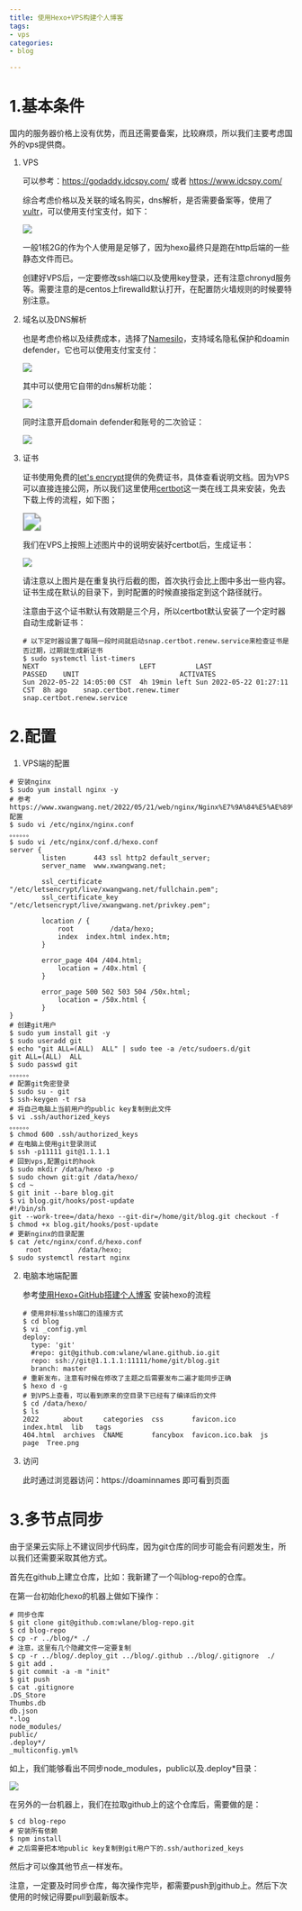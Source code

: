 ```yaml
---
title: 使用Hexo+VPS构建个人博客
tags:
- vps
categories:
- blog

---
```


# 1.基本条件

国内的服务器价格上没有优势，而且还需要备案，比较麻烦，所以我们主要考虑国外的vps提供商。

1. VPS

   可以参考：https://godaddy.idcspy.com/ 或者 https://www.idcspy.com/

   综合考虑价格以及关联的域名购买，dns解析，是否需要备案等，使用了[vultr](https://www.vultr.com/)，可以使用支付宝支付，如下：

   ![](https://images-pigo.oss-cn-beijing.aliyuncs.com/20220521234430.png)

   一般1核2G的作为个人使用是足够了，因为hexo最终只是跑在http后端的一些静态文件而已。

   创建好VPS后，一定要修改ssh端口以及使用key登录，还有注意chronyd服务等。需要注意的是centos上firewalld默认打开，在配置防火墙规则的时候要特别注意。

2. 域名以及DNS解析

   也是考虑价格以及续费成本，选择了[Namesilo](https://www.namesilo.com/)，支持域名隐私保护和doamin defender，它也可以使用支付宝支付：

   ![](https://images-pigo.oss-cn-beijing.aliyuncs.com/20220521234736.png)

   其中可以使用它自带的dns解析功能：

   ![](https://images-pigo.oss-cn-beijing.aliyuncs.com/20220521172024.png)

   同时注意开启domain defender和账号的二次验证：

   ![](https://images-pigo.oss-cn-beijing.aliyuncs.com/20220521234901.png)

3. 证书

   证书使用免费的[let's encrypt](https://letsencrypt.org/)提供的免费证书，具体查看说明文档。因为VPS可以直接连接公网，所以我们这里使用[certbot](https://certbot.eff.org/)这一类在线工具来安装，免去下载上传的流程，如下图；

   <img src="https://images-pigo.oss-cn-beijing.aliyuncs.com/20220521201029.png" style="zoom:200%;" />

   我们在VPS上按照上述图片中的说明安装好certbot后，生成证书：

   ![](https://images-pigo.oss-cn-beijing.aliyuncs.com/20220521235040.png)

   请注意以上图片是在重复执行后截的图，首次执行会比上图中多出一些内容。证书生成在默认的目录下，到时配置的时候直接指定到这个路径就行。

   注意由于这个证书默认有效期是三个月，所以certbot默认安装了一个定时器自动生成新证书：

   ~~~shell
   # 以下定时器设置了每隔一段时间就启动snap.certbot.renew.service来检查证书是否过期，过期就生成新证书
   $ sudo systemctl list-timers
   NEXT                         LEFT          LAST                         PASSED    UNIT                         ACTIVATES
   Sun 2022-05-22 14:05:00 CST  4h 19min left Sun 2022-05-22 01:27:11 CST  8h ago    snap.certbot.renew.timer     snap.certbot.renew.service
   ~~~

# 2.配置

1. VPS端的配置

~~~shell
# 安装nginx
$ sudo yum install nginx -y
# 参考https://www.xwangwang.net/2022/05/21/web/nginx/Nginx%E7%9A%84%E5%AE%89%E5%85%A8%E9%85%8D%E7%BD%AE/ 配置 
$ sudo vi /etc/nginx/nginx.conf
。。。。。。
$ sudo vi /etc/nginx/conf.d/hexo.conf
server {
        listen       443 ssl http2 default_server;
        server_name  www.xwangwang.net;

        ssl_certificate "/etc/letsencrypt/live/xwangwang.net/fullchain.pem";
        ssl_certificate_key "/etc/letsencrypt/live/xwangwang.net/privkey.pem";

        location / {
        	root         /data/hexo;
            index  index.html index.htm;
        }

        error_page 404 /404.html;
            location = /40x.html {
        }

        error_page 500 502 503 504 /50x.html;
            location = /50x.html {
        }
}
# 创建git用户
$ sudo yum install git -y
$ sudo useradd git
$ echo "git ALL=(ALL)  ALL" | sudo tee -a /etc/sudoers.d/git
git ALL=(ALL)  ALL
$ sudo passwd git
。。。。。。
# 配置git免密登录
$ sudo su - git
$ ssh-keygen -t rsa
# 将自己电脑上当前用户的public key复制到此文件
$ vi .ssh/authorized_keys
。。。。。。
$ chmod 600 .ssh/authorized_keys
# 在电脑上使用git登录测试
$ ssh -p11111 git@1.1.1.1
# 回到vps,配置git的hook
$ sudo mkdir /data/hexo -p
$ sudo chown git:git /data/hexo/
$ cd ~
$ git init --bare blog.git
$ vi blog.git/hooks/post-update
#!/bin/sh
git --work-tree=/data/hexo --git-dir=/home/git/blog.git checkout -f
$ chmod +x blog.git/hooks/post-update
# 更新nginx的目录配置
$ cat /etc/nginx/conf.d/hexo.conf
	root         /data/hexo;
$ sudo systemctl restart nginx
~~~

2. 电脑本地端配置

   参考[使用Hexo+GitHub搭建个人博客](https://www.xwangwang.net/2022/05/01/Others/%E4%BD%BF%E7%94%A8Hexo+GitHub%E6%90%AD%E5%BB%BA%E4%B8%AA%E4%BA%BA%E5%8D%9A%E5%AE%A2/) 安装hexo的流程

   ~~~shell
   # 使用非标准ssh端口的连接方式
   $ cd blog
   $ vi _config.yml
   deploy:
     type: 'git'
     #repo: git@github.com:wlane/wlane.github.io.git
     repo: ssh://git@1.1.1.1:11111/home/git/blog.git
     branch: master
   # 重新发布，注意有时候在修改了主题之后需要发布二遍才能同步正确
   $ hexo d -g
   # 到VPS上查看，可以看到原来的空目录下已经有了编译后的文件
   $ cd /data/hexo/
   $ ls
   2022      about     categories  css       favicon.ico      index.html  lib   tags
   404.html  archives  CNAME       fancybox  favicon.ico.bak  js          page  Tree.png
   ~~~

3. 访问

   此时通过浏览器访问：https://doaminnames 即可看到页面

# 3.多节点同步

由于坚果云实际上不建议同步代码库，因为git仓库的同步可能会有问题发生，所以我们还需要采取其他方式。

首先在github上建立仓库，比如：我新建了一个叫blog-repo的仓库。

在第一台初始化hexo的机器上做如下操作：

~~~shell
# 同步仓库
$ git clone git@github.com:wlane/blog-repo.git
$ cd blog-repo
$ cp -r ../blog/* ./
# 注意，这里有几个隐藏文件一定要复制
$ cp -r ../blog/.deploy_git ../blog/.github ../blog/.gitignore  ./
$ git add .
$ git commit -a -m "init"
$ git push
$ cat .gitignore
.DS_Store
Thumbs.db
db.json
*.log
node_modules/
public/
.deploy*/
_multiconfig.yml% 
~~~

如上，我们能够看出不同步node_modules，public以及.deploy*目录：

![](https://images-pigo.oss-cn-beijing.aliyuncs.com/20220521230954.png)

在另外的一台机器上，我们在拉取github上的这个仓库后，需要做的是：

~~~shell
$ cd blog-repo
# 安装所有依赖
$ npm install	
# 之后需要把本地public key复制到git用户下的.ssh/authorized_keys
~~~

然后才可以像其他节点一样发布。

注意，一定要及时同步仓库，每次操作完毕，都需要push到github上。然后下次使用的时候记得要pull到最新版本。